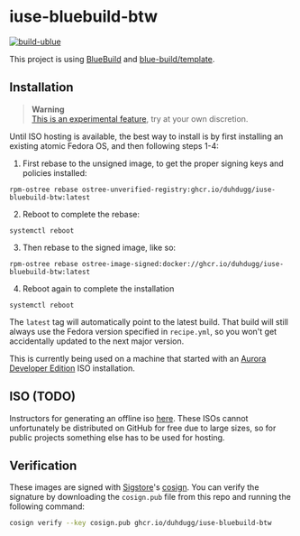 # iuse-bluebuild-btw

[![build-ublue](https://github.com/duhdugg/iuse-bluebuild-btw/actions/workflows/build.yml/badge.svg)](https://github.com/duhdugg/iuse-bluebuild-btw/actions/workflows/build.yml)

This project is using [BlueBuild](https://blue-build.org/) and [blue-build/template](https://github.com/blue-build/template).

## Installation

> **Warning**  
> [This is an experimental feature](https://www.fedoraproject.org/wiki/Changes/OstreeNativeContainerStable), try at your own discretion.

Until ISO hosting is available, the best way to install is by first installing an
existing atomic Fedora OS, and then following steps 1-4:

1. First rebase to the unsigned image, to get the proper signing keys and policies installed:
  ```
  rpm-ostree rebase ostree-unverified-registry:ghcr.io/duhdugg/iuse-bluebuild-btw:latest
  ```
2. Reboot to complete the rebase:
  ```
  systemctl reboot
  ```
3. Then rebase to the signed image, like so:
  ```
  rpm-ostree rebase ostree-image-signed:docker://ghcr.io/duhdugg/iuse-bluebuild-btw:latest
  ```
4. Reboot again to complete the installation
  ```
  systemctl reboot
  ```
The `latest` tag will automatically point to the latest build. That build will still always use the Fedora version specified in `recipe.yml`, so you won't get accidentally updated to the next major version.

This is currently being used on a machine that started with an [Aurora Developer
Edition](https://getaurora.dev/) ISO installation.

## ISO (TODO)

Instructors for generating an offline iso [here](https://blue-build.org/learn/universal-blue/#fresh-install-from-an-iso). These ISOs cannot unfortunately be distributed on GitHub for free due to large sizes, so for public projects something else has to be used for hosting.

## Verification

These images are signed with [Sigstore](https://www.sigstore.dev/)'s [cosign](https://github.com/sigstore/cosign). You can verify the signature by downloading the `cosign.pub` file from this repo and running the following command:

```bash
cosign verify --key cosign.pub ghcr.io/duhdugg/iuse-bluebuild-btw
```
